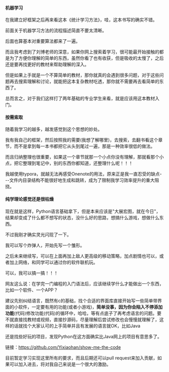 #### 机器学习

在我建立好框架之后再来看这本《统计学习方法》，哇，这本书写的确实不错。

前面关于机器学习方法的流程描述简直不要太清晰。

后面也算基本对重要算法都来了一遍。

而且我考虑到了刘博老师的深意，如果你网上搜索着学习，很可能最开始接触的都是为了方便你理解的简单的东西，虽然你看了也有收获，但是吸收的太慢了，之后还是要再找更好的教材来帮助理解的深入。

但是如果上手就是一个不算简单的教材，那你就真的会遇到很多问题，对于这些问题再去搜索理解和讨论，就能把这本复杂教材吃透，那你就不需要再去看简单的东西了。

总而言之，对于我们这样打了两年基础的专业学生来看，就是应该用这本教材入门。



#### 按需索取

随着我学习的越多，越发感觉到这个思想的妙处。

我有我自己的框架，然后按照我的需要(我想了解哪里)，去搜索，去翻书看这个章节，而不是拿到每一本书都把它从头到尾过一遍，那是一种效率很低的做法。

而且归纳整理也很重要，如果这一个章节就那一个小点你没有理解，那就看那个小点，把它整理到笔记中，别的东西你都知道，还整理什么呢！！！

我越使用typora，就越无法再感受Onenote的用法，原来正是我一直忍受的缺点---文件内目录结构不能很好地生成和跳转，成为了限制我学习效率提升的重大阻挠。





#### 纯学理论感觉还是很枯燥

现在就是这样，Python语言基础拿下，但是本来应该是"大展宏图，就在今日"，结果却变成了什么都不想写的状态，没什么好的思路，想搞什么游戏，想做什么东西。

不过我刚才确实灵光闪现了一下。

我可以写个炸弹人，开始先写一个雏形。

之后未来继续写，可以在上面再加上敌人更高级的移动策略，加点剧情也可以，或者加上网络，和同学可以通过你的软件联机玩。

可以，我可以搞一搞！！！



网友这么说：在学完一门编程的入门语法后，应该继续学什么才能做出一个东西，比如一个软件、一个APP？

建议先别纠结语言，既然有c的基础，找个合适的界面库直接开始写一些简单带界面的小软件，一定要有用的功能(或者小游戏)，**简单没事，因为你会陷入不停添加功能**(代码)修改功能(代码)的循环中，哈哈，等有点底子了再考虑语言的问题。要不就直接找教材或视频，直接抄源码，尽量理解后尝试修改也会慢慢就理解了，这样的话就找个大家认可的上手简单并且有发展的语言就OK，比如Java



还是找些好玩的项目，发现Python在这方面确实比Java网上的项目有意思多了。

链接：https://github.com/Yixiaohan/show-me-the-code

目前暂定学习实现这里所有的要求，而且后期还可以pull request来加入贡献，如果可以加入进去，将对我自己来说是一个很大的激励。







